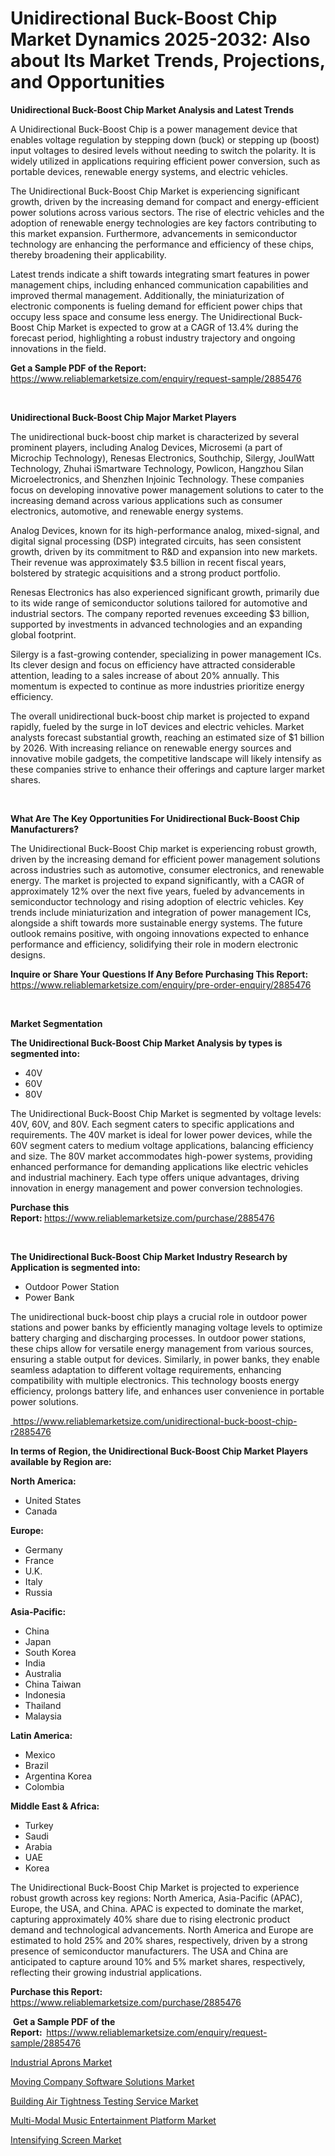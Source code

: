 <p><h1>Unidirectional Buck-Boost Chip Market Dynamics 2025-2032: Also about Its Market Trends, Projections, and Opportunities</h1></p><p><strong>Unidirectional Buck-Boost Chip Market Analysis and Latest Trends</strong></p>
<p><p>A Unidirectional Buck-Boost Chip is a power management device that enables voltage regulation by stepping down (buck) or stepping up (boost) input voltages to desired levels without needing to switch the polarity. It is widely utilized in applications requiring efficient power conversion, such as portable devices, renewable energy systems, and electric vehicles. </p><p>The Unidirectional Buck-Boost Chip Market is experiencing significant growth, driven by the increasing demand for compact and energy-efficient power solutions across various sectors. The rise of electric vehicles and the adoption of renewable energy technologies are key factors contributing to this market expansion. Furthermore, advancements in semiconductor technology are enhancing the performance and efficiency of these chips, thereby broadening their applicability.</p><p>Latest trends indicate a shift towards integrating smart features in power management chips, including enhanced communication capabilities and improved thermal management. Additionally, the miniaturization of electronic components is fueling demand for efficient power chips that occupy less space and consume less energy. The Unidirectional Buck-Boost Chip Market is expected to grow at a CAGR of 13.4% during the forecast period, highlighting a robust industry trajectory and ongoing innovations in the field.</p></p>
<p><strong>Get a Sample PDF of the Report:&nbsp;</strong> <a href="https://www.reliablemarketsize.com/enquiry/request-sample/2885476?utm_campaign=2130&utm_medium=2&utm_source=Github&utm_content=ia&utm_term=13032025&utm_id=unidirectional-buck-boost-chip">https://www.reliablemarketsize.com/enquiry/request-sample/2885476</a></p>
<p>&nbsp;</p>
<p><strong>Unidirectional Buck-Boost Chip Major Market Players</strong></p>
<p><p>The unidirectional buck-boost chip market is characterized by several prominent players, including Analog Devices, Microsemi (a part of Microchip Technology), Renesas Electronics, Southchip, Silergy, JoulWatt Technology, Zhuhai iSmartware Technology, Powlicon, Hangzhou Silan Microelectronics, and Shenzhen Injoinic Technology. These companies focus on developing innovative power management solutions to cater to the increasing demand across various applications such as consumer electronics, automotive, and renewable energy systems.</p><p>Analog Devices, known for its high-performance analog, mixed-signal, and digital signal processing (DSP) integrated circuits, has seen consistent growth, driven by its commitment to R&D and expansion into new markets. Their revenue was approximately $3.5 billion in recent fiscal years, bolstered by strategic acquisitions and a strong product portfolio.</p><p>Renesas Electronics has also experienced significant growth, primarily due to its wide range of semiconductor solutions tailored for automotive and industrial sectors. The company reported revenues exceeding $3 billion, supported by investments in advanced technologies and an expanding global footprint.</p><p>Silergy is a fast-growing contender, specializing in power management ICs. Its clever design and focus on efficiency have attracted considerable attention, leading to a sales increase of about 20% annually. This momentum is expected to continue as more industries prioritize energy efficiency.</p><p>The overall unidirectional buck-boost chip market is projected to expand rapidly, fueled by the surge in IoT devices and electric vehicles. Market analysts forecast substantial growth, reaching an estimated size of $1 billion by 2026. With increasing reliance on renewable energy sources and innovative mobile gadgets, the competitive landscape will likely intensify as these companies strive to enhance their offerings and capture larger market shares.</p></p>
<p>&nbsp;</p>
<p><strong>What Are The Key Opportunities For Unidirectional Buck-Boost Chip Manufacturers?</strong></p>
<p><p>The Unidirectional Buck-Boost Chip market is experiencing robust growth, driven by the increasing demand for efficient power management solutions across industries such as automotive, consumer electronics, and renewable energy. The market is projected to expand significantly, with a CAGR of approximately 12% over the next five years, fueled by advancements in semiconductor technology and rising adoption of electric vehicles. Key trends include miniaturization and integration of power management ICs, alongside a shift towards more sustainable energy systems. The future outlook remains positive, with ongoing innovations expected to enhance performance and efficiency, solidifying their role in modern electronic designs.</p></p>
<p><strong>Inquire or Share Your Questions If Any Before Purchasing This Report:</strong> <a href="https://www.reliablemarketsize.com/enquiry/pre-order-enquiry/2885476?utm_campaign=2130&utm_medium=2&utm_source=Github&utm_content=ia&utm_term=13032025&utm_id=unidirectional-buck-boost-chip">https://www.reliablemarketsize.com/enquiry/pre-order-enquiry/2885476</a></p>
<p>&nbsp;</p>
<p><strong>Market Segmentation</strong></p>
<p><strong>The Unidirectional Buck-Boost Chip Market Analysis by types is segmented into:</strong></p>
<p><ul><li>40V</li><li>60V</li><li>80V</li></ul></p>
<p><p>The Unidirectional Buck-Boost Chip Market is segmented by voltage levels: 40V, 60V, and 80V. Each segment caters to specific applications and requirements. The 40V market is ideal for lower power devices, while the 60V segment caters to medium voltage applications, balancing efficiency and size. The 80V market accommodates high-power systems, providing enhanced performance for demanding applications like electric vehicles and industrial machinery. Each type offers unique advantages, driving innovation in energy management and power conversion technologies.</p></p>
<p><strong>Purchase this Report:&nbsp;</strong><a href="https://www.reliablemarketsize.com/purchase/2885476?utm_campaign=2130&utm_medium=2&utm_source=Github&utm_content=ia&utm_term=13032025&utm_id=unidirectional-buck-boost-chip">https://www.reliablemarketsize.com/purchase/2885476</a></p>
<p>&nbsp;</p>
<p><strong>The Unidirectional Buck-Boost Chip Market Industry Research by Application is segmented into:</strong></p>
<p><ul><li>Outdoor Power Station</li><li>Power Bank</li></ul></p>
<p><p>The unidirectional buck-boost chip plays a crucial role in outdoor power stations and power banks by efficiently managing voltage levels to optimize battery charging and discharging processes. In outdoor power stations, these chips allow for versatile energy management from various sources, ensuring a stable output for devices. Similarly, in power banks, they enable seamless adaptation to different voltage requirements, enhancing compatibility with multiple electronics. This technology boosts energy efficiency, prolongs battery life, and enhances user convenience in portable power solutions.</p></p>
<p><a href="https://www.reliablemarketsize.com/unidirectional-buck-boost-chip-r2885476?utm_campaign=2130&utm_medium=2&utm_source=Github&utm_content=ia&utm_term=13032025&utm_id=unidirectional-buck-boost-chip">&nbsp;https://www.reliablemarketsize.com/unidirectional-buck-boost-chip-r2885476</a></p>
<p><strong>In terms of Region, the Unidirectional Buck-Boost Chip Market Players available by Region are:</strong></p>
<p>
    <p> <strong> North America: </strong>
        <ul>
            <li>United States</li>
            <li>Canada</li>
        </ul>
        </p> 
    <p> <strong> Europe: </strong>
        <ul>
            <li>Germany</li>
            <li>France</li>
            <li>U.K.</li>
            <li>Italy</li>
            <li>Russia</li>
        </ul>
        </p> 
    <p> <strong> Asia-Pacific: </strong>
        <ul>
            <li>China</li>
            <li>Japan</li>
            <li>South Korea</li>
            <li>India</li>
            <li>Australia</li>
            <li>China Taiwan</li>
            <li>Indonesia</li>
            <li>Thailand</li>
            <li>Malaysia</li>
        </ul>
        </p> 
    <p> <strong> Latin America: </strong>
        <ul>
            <li>Mexico</li>
            <li>Brazil</li>
            <li>Argentina Korea</li>
            <li>Colombia</li>
        </ul>
        </p> 
    <p> <strong> Middle East & Africa: </strong>
        <ul>
            <li>Turkey</li>
            <li>Saudi</li>
            <li>Arabia</li>
            <li>UAE</li>
            <li>Korea</li>
        </ul>
    </p>
    </p>
<p><p>The Unidirectional Buck-Boost Chip Market is projected to experience robust growth across key regions: North America, Asia-Pacific (APAC), Europe, the USA, and China. APAC is expected to dominate the market, capturing approximately 40% share due to rising electronic product demand and technological advancements. North America and Europe are estimated to hold 25% and 20% shares, respectively, driven by a strong presence of semiconductor manufacturers. The USA and China are anticipated to capture around 10% and 5% market shares, respectively, reflecting their growing industrial applications.</p></p>
<p><strong>Purchase this Report: </strong><a href="https://www.reliablemarketsize.com/purchase/2885476?utm_campaign=2130&utm_medium=2&utm_source=Github&utm_content=ia&utm_term=13032025&utm_id=unidirectional-buck-boost-chip">https://www.reliablemarketsize.com/purchase/2885476</a></p>
<p>&nbsp;<strong>Get a Sample PDF of the Report:&nbsp;&nbsp;</strong><a href="https://www.reliablemarketsize.com/enquiry/request-sample/2885476?utm_campaign=2130&utm_medium=2&utm_source=Github&utm_content=ia&utm_term=13032025&utm_id=unidirectional-buck-boost-chip">https://www.reliablemarketsize.com/enquiry/request-sample/2885476</a></p>
<p><strong></strong></p>
<p><p><a href="https://github.com/awwqamet/Market-Research-Report-List-1/blob/main/industrial-aprons-market.md?utm_campaign=2130&utm_medium=2&utm_source=Github&utm_content=ia&utm_term=13032025&utm_id=unidirectional-buck-boost-chip">Industrial Aprons Market</a></p><p><a href="https://github.com/asoauoldag3n/Market-Research-Report-List-1/blob/main/moving-company-software-solutions-market.md?utm_campaign=2130&utm_medium=2&utm_source=Github&utm_content=ia&utm_term=13032025&utm_id=unidirectional-buck-boost-chip">Moving Company Software Solutions Market</a></p><p><a href="https://github.com/stuwinawisa/Market-Research-Report-List-1/blob/main/building-air-tightness-testing-service-market.md?utm_campaign=2130&utm_medium=2&utm_source=Github&utm_content=ia&utm_term=13032025&utm_id=unidirectional-buck-boost-chip">Building Air Tightness Testing Service Market</a></p><p><a href="https://github.com/casalalimo40/Market-Research-Report-List-1/blob/main/multi-modal-music-entertainment-platform-market.md?utm_campaign=2130&utm_medium=2&utm_source=Github&utm_content=ia&utm_term=13032025&utm_id=unidirectional-buck-boost-chip">Multi-Modal Music Entertainment Platform Market</a></p><p><a href="https://github.com/phillpfantis/Market-Research-Report-List-1/blob/main/intensifying-screen-market.md?utm_campaign=2130&utm_medium=2&utm_source=Github&utm_content=ia&utm_term=13032025&utm_id=unidirectional-buck-boost-chip">Intensifying Screen Market</a></p></p>